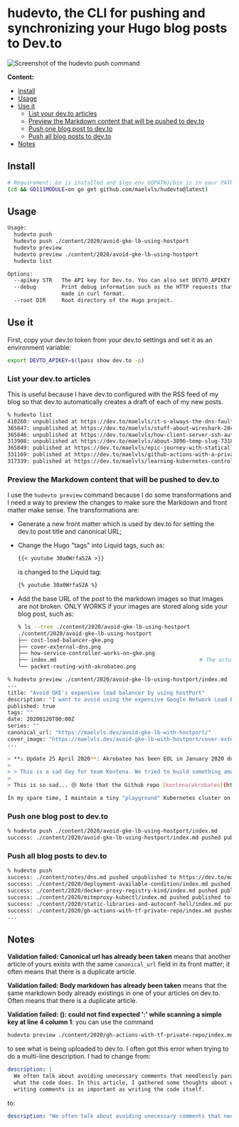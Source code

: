 # hudevto, the CLI for pushing and synchronizing your Hugo blog posts to Dev.to

![Screenshot of the hudevto push command](https://user-images.githubusercontent.com/2195781/108324642-737e7f80-71c8-11eb-9e4f-8f23fd14d644.png)

**Content:**

- [Install](#install)
- [Usage](#usage)
- [Use it](#use-it)
  - [List your dev.to articles](#list-your-devto-articles)
  - [Preview the Markdown content that will be pushed to dev.to](#preview-the-markdown-content-that-will-be-pushed-to-devto)
  - [Push one blog post to dev.to](#push-one-blog-post-to-devto)
  - [Push all blog posts to dev.to](#push-all-blog-posts-to-devto)
- [Notes](#notes)

## Install

```sh
# Requirement: Go is installed and $(go env GOPATH)/bin is in your PATH.
(cd && GO111MODULE=on go get github.com/maelvls/hudevto@latest)
```

## Usage

```sh
Usage:
  hudevto push
  hudevto push ./content/2020/avoid-gke-lb-using-hostport
  hudevto preview
  hudevto preview ./content/2020/avoid-gke-lb-using-hostport
  hudevto list

Options:
  --apikey STR   The API key for Dev.to. You can also set DEVTO_APIKEY instead.
  --debug        Print debug information such as the HTTP requests that are being
                 made in curl format.
  --root DIR     Root directory of the Hugo project.
```

## Use it

First, copy your dev.to token from your dev.to settings and set it as an environment variable:

```sh
export DEVTO_APIKEY=$(lpass show dev.to -p)
```

### List your dev.to articles

This is useful because I have dev.to configured with the RSS feed of my
blog so that dev.to automatically creates a draft of each of my new posts.

```sh
% hudevto list
410260: unpublished at https://dev.to/maelvls/it-s-always-the-dns-fault-3lg3-temp-slug-8953915/edit (It's always the DNS' fault)
365847: unpublished at https://dev.to/maelvls/stuff-about-wireshark-28c-temp-slug-8030102/edit (Stuff about Wireshark)
365846: unpublished at https://dev.to/maelvls/how-client-server-ssh-authentication-works-5e7-temp-slug-7868012/edit (How client-server SSH authentication works)
313908: unpublished at https://dev.to/maelvls/about-3896-temp-slug-7318594/edit (About)
365849: published at https://dev.to/maelvls/epic-journey-with-statically-and-dynamically-linked-libraries-a-so-1khn (Epic journey with statically and dynamically-linked libraries (.a, .so))
331169: published at https://dev.to/maelvls/github-actions-with-a-private-terraform-module-5b85 (Github Actions with a private Terraform module)
317339: published at https://dev.to/maelvls/learning-kubernetes-controllers-496j (Learning Kubernetes Controllers)
```

### Preview the Markdown content that will be pushed to dev.to

I use the `hudevto preview` command because I do some transformations and I need a way to preview the changes to make sure the Markdown and front matter make sense. The transformations are:

- Generate a new front matter which is used by dev.to for setting the dev.to post title and canonical URL;
- Change the Hugo "tags" into Liquid tags, such as:

  ```md
  {{< youtube 30a0WrfaS2A >}}
  ```

  is changed to the Liquid tag:

  ```md
  {% youtube 30a0WrfaS2A %}
  ```

- Add the base URL of the post to the markdown images so that images are not broken. ONLY WORKS if your images are stored along side your blog post, such as:

  ```sh
  % ls --tree ./content/2020/avoid-gke-lb-using-hostport
  ./content/2020/avoid-gke-lb-using-hostport
  ├── cost-load-balancer-gke.png
  ├── cover-external-dns.png
  ├── how-service-controller-works-on-gke.png
  ├── index.md                                             # The actual blog post.
  └── packet-routing-with-akrobateo.png
  ```

```sh
% hudevto preview ./content/2020/avoid-gke-lb-using-hostport/index.md
---
title: "Avoid GKE's expensive load balancer by using hostPort"
description: "I want to avoid using the expensive Google Network Load Balancer and instead do the load balancing in-cluster using akrobateo, which acts as a LoadBalancer controller."
published: true
tags: ""
date: 20200120T00:00Z
series: ""
canonical_url: "https://maelvls.dev/avoid-gke-lb-with-hostport/"
cover_image: "https://maelvls.dev/avoid-gke-lb-with-hostport/cover-external-dns.png"
---

> **⚠️ Update 25 April 2020**: Akrobateo has been EOL in January 2020 due to the company going out of business. Their blog post regarding the EOL isn't available anymore and was probably shut down. Fortunately, the Wayback Machine [has a snapshot of the post](https://web.archive.org/web/20200107111252/https://blog.kontena.io/farewell/) (7th January 2020). Here is an excerpt:
>
> > This is a sad day for team Kontena. We tried to build something amazing but our plans of creating business around open source software has failed. We couldn't build a sustainable business. Despite all the effort, highs and lows, as of today, Kontena has ceased operations. The team is no more and the official support for Kontena products is no more available.
>
> This is so sad... 😢 Note that the Github repo [kontena/akrobateo](https://github.com/kontena/akrobateo) is still there (and has not been archived yet), but their Docker registry has been shut down which means most of this post is broken.

In my spare time, I maintain a tiny "playground" Kubernetes cluster on [GKE](https://cloud.google.com/kubernetes-engine) (helm charts [here](https://github.com/maelvls/k.maelvls.dev)). I quickly realized that realized using `Service type=LoadBalancer` in GKE was spawning a _[Network Load Balancer](https://cloud.google.com/load-balancing/docs/network)_ which costs approximately **\$15 per month**! In this post, I present a way of avoiding the expensive Google Network Load Balancer by load balancing in-cluster using akrobateo, which acts as a Service type=LoadBalancer controller.
```

### Push one blog post to dev.to

```sh
% hudevto push ./content/2020/avoid-gke-lb-using-hostport/index.md
success: ./content/2020/avoid-gke-lb-using-hostport/index.md pushed published to https://dev.to/maelvls/avoid-gke-s-expensive-load-balancer-by-using-hostport-2ab9 (devtoId: 241275, devtoPublished: true)
```

### Push all blog posts to dev.to

```sh
% hudevto push
success: ./content/notes/dns.md pushed unpublished to https://dev.to/maelvls/it-s-always-the-dns-fault-3lg3-temp-slug-8953915/edit (devtoId: 410260, devtoPublished: false)
success: ./content/2020/deployment-available-condition/index.md pushed published to https://dev.to/maelvls/understanding-the-available-condition-of-a-kubernetes-deployment-51li (devtoId: 386691, devtoPublished: true)
success: ./content/2020/docker-proxy-registry-kind/index.md pushed published to https://dev.to/maelvls/pull-through-docker-registry-on-kind-clusters-cpo (devtoId: 410837, devtoPublished: true)
success: ./content/2020/mitmproxy-kubectl/index.md pushed published to https://dev.to/maelvls/using-mitmproxy-to-understand-what-kubectl-does-under-the-hood-36om (devtoId: 377876, devtoPublished: true)
success: ./content/2020/static-libraries-and-autoconf-hell/index.md pushed published to https://dev.to/maelvls/epic-journey-with-statically-and-dynamically-linked-libraries-a-so-1khn (devtoId: 365849, devtoPublished: true)
success: ./content/2020/gh-actions-with-tf-private-repo/index.md pushed published to https://dev.to/maelvls/github-actions-with-a-private-terraform-module-5b85 (devtoId: 331169, devtoPublished: true)
...
```

## Notes

**Validation failed: Canonical url has already been taken** means that
another article of yours exists with the same `canonical_url` field in its
front matter; it often means that there is a duplicate article.

**Validation failed: Body markdown has already been taken** means that the
same markdown body already existings in one of your articles on dev.to.
Often means that there is a duplicate article.

**Validation failed: (<unknown>): could not find expected ':' while scanning a simple key at line 4 column 1**: you can use the command

```sh
hudevto preview ./content/2020/gh-actions-with-tf-private-repo/index.md
```

to see what is being uploaded to dev.to. I often got this error when trying
to do a multi-line description. I had to change from:

```yaml
description: |
  We often talk about avoiding unecessary comments that needlessly paraphrase
  what the code does. In this article, I gathered some thoughts about why
  writing comments is as important as writing the code itself.
```

to:

```yaml
description: "We often talk about avoiding unecessary comments that needlessly paraphrase what the code does. In this article, I gathered some thoughts about why writing comments is as important as writing the code itself."
```
